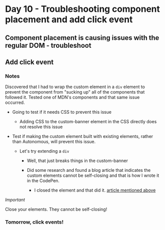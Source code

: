 # Day 10 - Troubleshooting component placement and add click event

## Component placement is causing issues with the regular DOM - troubleshoot

## Add click event

### Notes

Discovered that I had to wrap the custom element in a `div` element to prevent the component from "sucking up" all of the components that followed it. Tested one of MDN's components and that same issue occurred. 

- Going to test if it needs CSS to prevent this issue

  - Adding CSS to the custom-banner element in the CSS directly does not resolve this issue

- Test if making the custom element built with existing elements, rather than Autonomous, will prevent this issue.

  - Let's try extending a `div` 

    - Well, that just breaks things in the custom-banner

    - Did some research and found a blog article that indicates the custom elements cannot be self-closing and that is how I wrote it in the CodePen. 
    
      - I closed the element and that did it. [article mentioned above](https://auth0.com/blog/web-components-how-to-craft-your-own-custom-components/)

*Important* 

Close your elements. They cannot be self-closing!

### Tomorrow, click events!
